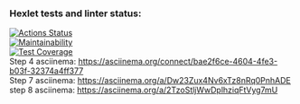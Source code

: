 ### Hexlet tests and linter status:
[![Actions Status](https://github.com/aydaver/frontend-project-46/actions/workflows/hexlet-check.yml/badge.svg)](https://github.com/aydaver/frontend-project-46/actions)   
[![Maintainability](https://api.codeclimate.com/v1/badges/47343e602de9b99b4f4f/maintainability)](https://codeclimate.com/github/aydaver/frontend-project-46/maintainability)   
[![Test Coverage](https://api.codeclimate.com/v1/badges/47343e602de9b99b4f4f/test_coverage)](https://codeclimate.com/github/aydaver/frontend-project-46/test_coverage)   
Step 4 asciinema: https://asciinema.org/connect/bae2f6ce-4604-4fe3-b03f-32374a4ff377    
Step 7 asciinema: https://asciinema.org/a/Dw23Zux4Nv6xTz8nRq0PnhADE    
step 8 asciinema: https://asciinema.org/a/2TzoStljWwDplhziqFtVyg7mU    
